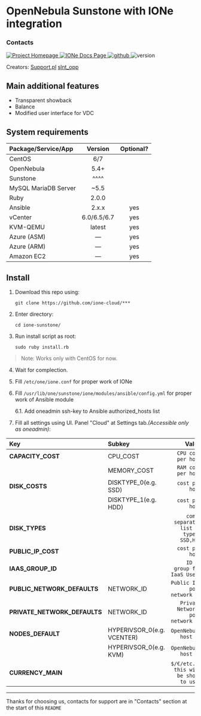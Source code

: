 # OpenNebula Sunstone with IONe integration

### Contacts
<a href="https://ione-cloud.net" title="Project Homepage" rel="nofollow">
    <img src="https://img.shields.io/static/v1?label=IONe&message=HomePage&color=blue&style=flat" alt="Project Homepage"/>
</a>
<a href="https://docs.ione-cloud.net" title="IONe Docs Page" rel="nofollow">
    <img src="https://img.shields.io/static/v1?label=IONe&message=Docs&color=informational&style=flat" alt="IONe Docs Page"/>
</a>
<a href="https://github.com/ione-cloud" title="github" rel="nofollow">
    <img src="https://img.shields.io/static/v1?label=IONe&message=github&color=green&style=flat" alt="github"/>
</a>
<img src="https://img.shields.io/static/v1?label=version&message=v0.9.0&color=success&style=flat" alt="version"/>

Creators:
[Support.pl](https://support.pl)
[slnt_opp](http://slnt-opp.xyz)


## Main additional features
 * Transparent showback
 * Balance
 * Modified user interface for VDC

## System requirements
|   Package/Service/App     |   Version         |   Optional?   |
|:--------------------------|:-----------------:|:-------------:|
|   CentOS	                |   6/7             |               |
|   OpenNebula	            |   5.4+            |               |
|   Sunstone	            |   ^^^^            |               |
|   MySQL MariaDB Server	|   ~5.5            |               |
|   Ruby	                |   2.0.0           |               |
|   Ansible             	|   2.x.x           |   yes         |
|   vCenter             	|   6.0/6.5/6.7     |   yes         |
|   KVM-QEMU            	|   latest          |   yes         |
|   Azure (ASM)             |	—               |   yes         |
|   Azure (ARM)             |	—               |   yes         |
|   Amazon EC2              |	—               |   yes         |


## Install

1. Download this repo using:

   `git clone https://github.com/ione-cloud/***`

2. Enter directory:

    `cd ione-sunstone/`

3. Run install script as root:

    `sudo ruby install.rb`
> Note:
> Works only with CentOS for now.

4. Wait for complection.

5. Fill `/etc/one/ione.conf` for proper work of IONe

6. Fill `/usr/lib/one/sunstone/ione/modules/ansible/config.yml` for proper work of Ansible module

    6.1. Add oneadmin ssh-key to Ansible authorized_hosts list

7. Fill all settings using UI. Panel "Cloud" at Settings tab._(Accessible only as oneadmin)_:

| Key                           | Subkey                    | Value                                     |
|:------------------------------|:--------------------------|------------------------------------------:|
| __CAPACITY_COST__             | CPU_COST                  | `CPU cost per hour`                       |
|                               | MEMORY_COST               | `RAM cost per hour`                       |
| __DISK_COSTS__                | DISKTYPE_0(e.g. SSD)      | `cost per hour`                           |
|                               | DISKTYPE_1(e.g. HDD)      | `cost per hour`                           |
| __DISK_TYPES__                |                           | `comma separated list of types: SSD,HDD`  |
| __PUBLIC_IP_COST__            |                           | `cost per hour`                           |
| __IAAS_GROUP_ID__             |                           | `ID of group for IaaS Users`              |
| __PUBLIC_NETWORK_DEFAULTS__   | NETWORK_ID                | `Public IPs pool network ID`              |
| __PRIVATE_NETWORK_DEFAULTS__  | NETWORK_ID                | `Private Networks pool network ID`        |
| __NODES_DEFAULT__             | HYPERIVSOR_0(e.g. VCENTER)| `OpenNebula host id`                      |
|                               | HYPERIVSOR_0(e.g. KVM)    | `OpenNebula host id`                      |
| __CURRENCY_MAIN__             |                           | `$/€/etc... this will be shown to user`   |
---------------------------------------------------------------------------------------------------------

Thanks for choosing us, contacts for support are in "Contacts" section at the start of this `README`
